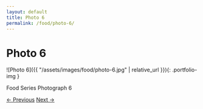 ```yaml
---
layout: default
title: Photo 6
permalink: /food/photo-6/
---
```


# Photo 6

![Photo 6]({{ "/assets/images/food/photo-6.jpg" | relative_url }}){: .portfolio-img }
<p class="caption">Food Series Photograph 6</p>
<div class="nav-links">
  <a href="{{ '/food/photo-5/' | relative_url }}">&#8592; Previous</a>
  <a href="{{ '/food/photo-7/' | relative_url }}">Next &#8594;</a>
</div>